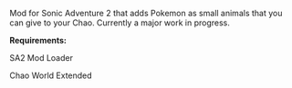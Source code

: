 Mod for Sonic Adventure 2 that adds Pokemon as small animals that you can give to your Chao. Currently a major work in progress. 

**Requirements:**

SA2 Mod Loader

Chao World Extended
